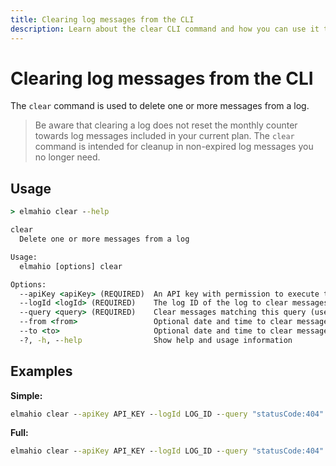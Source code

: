 ```yaml
---
title: Clearing log messages from the CLI
description: Learn about the clear CLI command and how you can use it to clear on or more messages from a log.
---
```


# Clearing log messages from the CLI

The `clear` command is used to delete one or more messages from a log.

> Be aware that clearing a log does not reset the monthly counter towards log messages included in your current plan. The `clear` command is intended for cleanup in non-expired log messages you no longer need.

## Usage

```cmd
> elmahio clear --help

clear
  Delete one or more messages from a log

Usage:
  elmahio [options] clear

Options:
  --apiKey <apiKey> (REQUIRED)  An API key with permission to execute the command
  --logId <logId> (REQUIRED)    The log ID of the log to clear messages
  --query <query> (REQUIRED)    Clear messages matching this query (use * for all messages)
  --from <from>                 Optional date and time to clear messages from
  --to <to>                     Optional date and time to clear messages to
  -?, -h, --help                Show help and usage information
```

## Examples

**Simple:**

```cmd
elmahio clear --apiKey API_KEY --logId LOG_ID --query "statusCode:404"
```

**Full:**

```cmd
elmahio clear --apiKey API_KEY --logId LOG_ID --query "statusCode:404" --from 2022-05-17 --to 2022-05-18
```